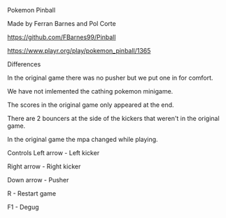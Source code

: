 Pokemon Pinball 

Made by Ferran Barnes and Pol Corte

https://github.com/FBarnes99/Pinball

https://www.playr.org/play/pokemon_pinball/1365


Differences

In the original game there was no pusher but we put one in for comfort.

We have not imlemented the cathing pokemon minigame.

The scores in the original game only appeared at the end.

There are 2 bouncers at the side of the kickers that weren't in the original game.

In the original game the mpa changed while playing.

Controls
Left arrow - Left kicker

Right arrow - Right kicker

Down arrow - Pusher

R - Restart game

F1 - Degug